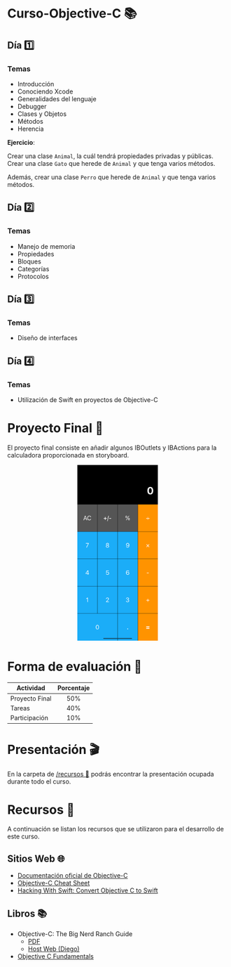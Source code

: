 # Curso-Objective-C 📚
## Día 1️⃣
### Temas 
* Introducción
* Conociendo Xcode
* Generalidades del lenguaje
* Debugger
* Clases y Objetos
* Métodos
* Herencia

**Ejercicio**: 

Crear una clase <code>Animal</code>, la cuál tendrá propiedades privadas y públicas. Crear una clase <code>Gato</code> que herede de <code>Animal</code> y que tenga varios métodos.

Además, crear una clase <code>Perro</code> que herede de <code>Animal</code> y que tenga varios métodos.

## Día 2️⃣
### Temas 
* Manejo de memoria
* Propiedades
* Bloques
* Categorías
* Protocolos

## Día 3️⃣
### Temas 
* Diseño de interfaces

## Día 4️⃣
### Temas 
* Utilización de Swift en proyectos de Objective-C

# Proyecto Final 📱

El proyecto final consiste en añadir algunos IBOutlets y IBActions para la calculadora proporcionada en storyboard.

<center>
<img src="img/simulator_screenshot_56FF3B0E-470D-44F5-AE2B-7269B763F84B.png" alt="Girl in a jacket" height="400">
</center>


# Forma de evaluación 📝

<center>

| **Actividad** | **Porcentaje** |
| --- | :---: |
| Proyecto Final | 50% |
| Tareas  | 40% |
| Participación | 10% |

</center>

# Presentación 🎬

En la carpeta de <a href="https://github.com/xDiegoNunezx/Curso-Objective-C/tree/main/recursos">/recursos 📁</a> podrás encontrar la presentación ocupada durante todo el curso.

# Recursos 💍
A continuación se listan los recursos que se utilizaron para el desarrollo de este curso.

## Sitios Web 🌐
<ul>
	<li><a href="https://developer.apple.com/library/ios/documentation/Cocoa/Conceptual/ProgrammingWithObjectiveC/Introduction/Introduction.html">Documentación oficial de Objective-C</a></li>
	<li><a href="https://github.com/iwasrobbed/Objective-C-CheatSheet">Objective-C Cheat Sheet</a></li>
	<li><a href="https://www.hackingwithswift.com/articles/114/objective-c-to-swift-conversion-cheat-sheet">Hacking With Swift: Convert Objective C to Swift</a></li>
</ul>

## Libros 📚

* Objective-C: The Big Nerd Ranch Guide
    * [PDF](https://github.com/xDiegoNunezx/Curso-Objective-C/tree/main/recursos)
    * <a href="https://fiunamedu-my.sharepoint.com/:b:/g/personal/diego_nunez_fi_unam_edu/Eca9ljkJG2pNmsugS5JElRsBJYQ1onZo0tP1NMJ5tT_Yhg?e=fiVZwe">Host Web (Diego)</a>
* <a href="https://cloudflare-ipfs.com/ipfs/bafykbzacec6ephme2ckyk3m3x4xtawzunhqkb7zxvytnbqr53aidppvukw6nu?filename=objective-c-fundamentals-christopher-fairbairn-1--annas-archive--libgenrs-nf-761035.pdf">Objective C Fundamentals</a>	

